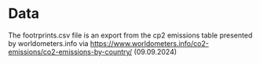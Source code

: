 # Data

The footrprints.csv file is an export from the cp2 emissions table presented by worldometers.info via https://www.worldometers.info/co2-emissions/co2-emissions-by-country/ (09.09.2024)